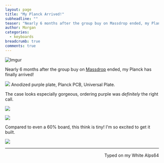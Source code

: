 ```yaml
---
layout: page
title: "My Planck Arrived!"
subheadline: ""
teaser: "Nearly 6 months after the group buy on Massdrop ended, my Planck has finally arrived!"
author: Morgan
categories:
  - keyboards
breadcrumb: true
comments: true
---
```


![Imgur](http://i.imgur.com/cAZkunOh.jpg)

Nearly 6 months after the group buy on [Massdrop](https://www.massdrop.com/buy/planck-mechanical-keyboard) ended, my Planck has finally arrived!

![](http://i.imgur.com/O3PoODuh.jpg)
Anodized purple plate, Planck PCB, Universal Plate.

The case looks especially gorgeous, ordering purple was _definitely_ the right call.

![](http://i.imgur.com/OGNHymgh.jpg)

![](http://i.imgur.com/18opJCqh.jpg)

Compared to even a 60% board, this think is tiny! I'm so excited to get it built.

![](http://i.imgur.com/pEUveWmh.jpg)

 ---
<p align="right">Typed on my White Alps64</p>
